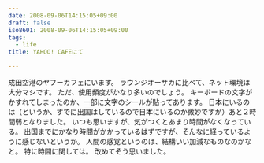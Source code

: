 ```yaml
---
date: 2008-09-06T14:15:05+09:00
draft: false
iso8601: 2008-09-06T14:15:05+09:00
tags:
  - life
title: YAHOO! CAFEにて

---
```


成田空港のヤフーカフェにいます。
ラウンジオーサカに比べて、ネット環境は大分マシです。
ただ、使用頻度がかなり多いのでしょう。
キーボードの文字がかすれてしまったのか、一部に文字のシールが貼ってあります。
日本にいるのは（というか、すでに出国はしているので日本にいるのか微妙ですが）あと２時間弱となりました。
いつも思いますが、気がつくとあまり時間がなくなっている。
出国までにかなり時間がかかっているはずですが、そんなに経っているように感じないというか。
人間の感覚というのは、結構いい加減なものなのかなと。
特に時間に関しては。
改めてそう思いました。
